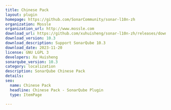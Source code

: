 ```yaml
---
title: Chinese Pack
layout: plugin
homepage: https://github.com/SonarCommunity/sonar-l10n-zh
organization: Mossle
organization_url: http://www.mossle.com
download_url: https://github.com/xuhuisheng/sonar-l10n-zh/releases/download/sonar-l10n-zh-plugin-10.3/sonar-l10n-zh-plugin-10.3.jar
download_version: 10.3
download_description: Support SonarQube 10.3
download_date: 2023-11-20
license: GNU LGPL 3
developers: Xu Huisheng
sonarqube_version: 10.3
category: localization
description: SonarQube Chinese Pack
details: 
seo:
  name: Chinese Pack
  headline: Chinese Pack - SonarQube Plugin
  type: ItemPage

---
```

